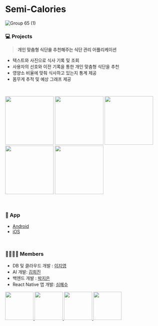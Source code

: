 # Semi-Calories

![Group 65 (1)](https://github.com/semi-calories/Frontend/assets/58768930/52f4f1e2-2f7d-4bac-b217-18388ccf5249)
<br>
### 💻  Projects
> **개인 맞춤형 식단을 추천해주는 식단 관리 어플리케이션**

* 텍스트와 사진으로 식사 기록 및 조회
* 사용자의 선호와 이전 기록을 통한 개인 맞춤형 식단을 추천
* 영양소 비율에 맞춰 식사하고 있는지 통계 제공
* 몸무게 추적 및 예상 그래프 제공
<br>


<p>
    <img src="https://github.com/semi-calories/.github/assets/58768930/438fb878-fc49-4234-a695-03dd6230d6a7" width="155" >
    <img src="https://github.com/semi-calories/.github/assets/58768930/13863e65-6c84-4635-9921-2ec71a951a80" width="155">
    <img src="https://github.com/semi-calories/.github/assets/58768930/2c210990-501f-4811-8d60-b3f2bf5fc37e" width="155">
    <img src="https://github.com/semi-calories/.github/assets/58768930/6e86b656-88e3-4308-a0e1-7e9bf354b0d1" width="155">
    <img src="https://github.com/semi-calories/.github/assets/58768930/fa173ae9-8dca-473a-91a7-e130490e2757" width="155">
</p>
<br>

### 📍 App
* [Android](https://play.google.com/store/apps/details?id=com.shimhyesu.SemiCalories)
* [iOS](https://apps.apple.com/kr/app/semi-calories/id6471895779)
<br>

### 👩‍👩‍👧‍👧  Members
- DB 및 클라우드 개발 : [이지영](https://github.com/gamjalee)
- AI 개발: [김희진](https://github.com/juliet13579)
- 백엔드 개발 : [박지은](https://github.com/zeunxx)
- React Native 앱 개발: [심혜수](https://github.com/ShimHyesu)

<p>
<a href="https://github.com/gamjalee">
    <img src="https://avatars.githubusercontent.com/gamjalee" width="90">
</a>
<a href="https://github.com/juliet13579">
    <img src="https://avatars.githubusercontent.com/juliet13579" width="90">
</a>
<a href="https://github.com/zeunxx">
    <img src="https://avatars.githubusercontent.com/zeunxx" width="90">
</a>
<a href="https://github.com/ShimHyesu">
    <img src="https://avatars.githubusercontent.com/ShimHyesu" width="90">
</a>
</p>
